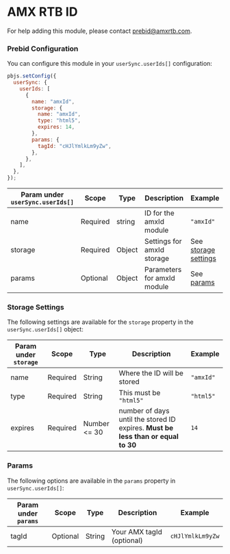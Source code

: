 # AMX RTB ID

For help adding this module, please contact [prebid@amxrtb.com](prebid@amxrtb.com).

### Prebid Configuration

You can configure this module in your `userSync.userIds[]` configuration:

```javascript
pbjs.setConfig({
  userSync: {
    userIds: [
      {
        name: "amxId",
        storage: {
          name: "amxId",
          type: "html5",
          expires: 14,
        },
        params: {
          tagId: "cHJlYmlkLm9yZw",
        },
      },
    ],
  },
});
```

| Param under `userSync.userIds[]` | Scope    | Type   | Description                 | Example                                   |
| -------------------------------- | -------- | ------ | --------------------------- | ----------------------------------------- |
| name                             | Required | string | ID for the amxId module     | `"amxId"`                                 |
| storage                          | Required | Object | Settings for amxId storage  | See [storage settings](#storage-settings) |
| params                           | Optional | Object | Parameters for amxId module | See [params](#params)                     |

### Storage Settings

The following settings are available for the `storage` property in the `userSync.userIds[]` object:

| Param under `storage` | Scope    | Type         | Description                                                                      | Example   |
| --------------------- | -------- | ------------ | -------------------------------------------------------------------------------- | --------- |
| name                  | Required | String       | Where the ID will be stored                                                      | `"amxId"` |
| type                  | Required | String       | This must be `"html5"`                                                           | `"html5"` |
| expires               | Required | Number <= 30 | number of days until the stored ID expires. **Must be less than or equal to 30** | `14`      |

### Params

The following options are available in the `params` property in `userSync.userIds[]`:

| Param under `params` | Scope    | Type   | Description                                                               | Example          |
| -------------------- | -------- | ------ | ------------------------------------------------------------------------- | ---------------- |
| tagId                | Optional | String | Your AMX tagId (optional)                                                 | `cHJlYmlkLm9yZw` |
